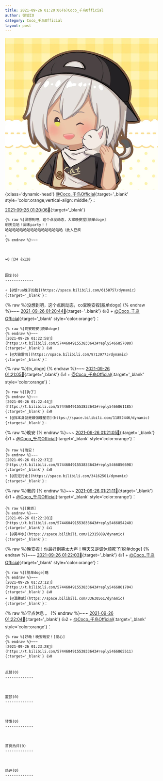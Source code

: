 ```yaml
---
title: 2021-09-26 01:20:06(6)Coco_千鸟Official
author: 御坂IO
category: Coco_千鸟Official
layout: post
---
```


![img](/images/85e485bc0dbd0cde4d15f24d7cffe9704618ad10.jpg){:class='dynamic-head'}
[@Coco_千鸟Official](https://space.bilibili.com/1891728206/dynamic){:target='_blank' style='color:orange;vertical-align: middle;'}：

[2021-09-26 01:20:06🔗](https://t.bilibili.com/574460491553833643){:target='_blank'}

~~~
{% raw %}没想到吧，这个点发动态，大家晚安捏[脱单doge]
明天见哈！周末party！！
哈哈哈哈哈哈哈哈哈哈哈哈哈哈哈哈（此人已疯
。
{% endraw %}~~~



↪️0 💬34 👍128


回复(6)
-------------

+ [@想rua晚子的脸](https://space.bilibili.com/6158757/dynamic){:target='_blank'}：
~~~
{% raw %}没想到吧，这个点刷动态，co宝晚安捏[脱单doge]
{% endraw %}~~~
[2021-09-26 01:20:44🔗](https://t.bilibili.com/574460491553833643#reply5466844551){:target='_blank'} 👍0
    + [@Coco_千鸟Official](https://space.bilibili.com/1891728206/dynamic){:target='_blank' style='color:orange'}：
~~~
{% raw %}晚安晚安[脱单doge]
{% endraw %}~~~
[2021-09-26 01:22:58🔗](https://t.bilibili.com/574460491553833643#reply5466857080){:target='_blank'} 👍0
+ [@大狼雷鸣](https://space.bilibili.com/97139773/dynamic){:target='_blank'}：
~~~
{% raw %}[tv_doge]
{% endraw %}~~~
[2021-09-26 01:21:05🔗](https://t.bilibili.com/574460491553833643#reply5466849209){:target='_blank'} 👍1
    + [@Coco_千鸟Official](https://space.bilibili.com/1891728206/dynamic){:target='_blank' style='color:orange'}：
~~~
{% raw %}[狗子]
{% endraw %}~~~
[2021-09-26 01:22:44🔗](https://t.bilibili.com/574460491553833643#reply5466861185){:target='_blank'} 👍0
+ [@我本身就是最强瞳星恋](https://space.bilibili.com/11852446/dynamic){:target='_blank'}：
~~~
{% raw %}晚安
{% endraw %}~~~
[2021-09-26 01:21:05🔗](https://t.bilibili.com/574460491553833643#reply5466852756){:target='_blank'} 👍1
    + [@Coco_千鸟Official](https://space.bilibili.com/1891728206/dynamic){:target='_blank' style='color:orange'}：
~~~
{% raw %}晚安！
{% endraw %}~~~
[2021-09-26 01:22:37🔗](https://t.bilibili.com/574460491553833643#reply5466856698){:target='_blank'} 👍0
+ [@安定行止](https://space.bilibili.com/34162501/dynamic){:target='_blank'}：
~~~
{% raw %}我的
{% endraw %}~~~
[2021-09-26 01:21:11🔗](https://t.bilibili.com/574460491553833643#reply5466852863){:target='_blank'} 👍1
    + [@Coco_千鸟Official](https://space.bilibili.com/1891728206/dynamic){:target='_blank' style='color:orange'}：
~~~
{% raw %}[傲娇]
{% endraw %}~~~
[2021-09-26 01:22:20🔗](https://t.bilibili.com/574460491553833643#reply5466854240){:target='_blank'} 👍1
+ [@吴半水](https://space.bilibili.com/12315889/dynamic){:target='_blank'}：
~~~
{% raw %}晚安捏！你最好别笑太大声！明天又是调休烦死了[脱单doge]
{% endraw %}~~~
[2021-09-26 01:22:03🔗](https://t.bilibili.com/574460491553833643#reply5466856052){:target='_blank'} 👍1
    + [@Coco_千鸟Official](https://space.bilibili.com/1891728206/dynamic){:target='_blank' style='color:orange'}：
~~~
{% raw %}[脱单doge]略
{% endraw %}~~~
[2021-09-26 01:23:12🔗](https://t.bilibili.com/574460491553833643#reply5466861704){:target='_blank'} 👍0
+ [@温胜武](https://space.bilibili.com/33630561/dynamic){:target='_blank'}：
~~~
{% raw %}早点休息
。
{% endraw %}~~~
[2021-09-26 01:22:04🔗](https://t.bilibili.com/574460491553833643#reply5466860402){:target='_blank'} 👍2
    + [@Coco_千鸟Official](https://space.bilibili.com/1891728206/dynamic){:target='_blank' style='color:orange'}：
~~~
{% raw %}好嘞！晚安晚安！[爱心]
{% endraw %}~~~
[2021-09-26 01:23:28🔗](https://t.bilibili.com/574460491553833643#reply5466865511){:target='_blank'} 👍0


点赞(0)
-------------



置顶(0)
-------------



转发(0)
-------------



首页热评(0)
-------------



热评(0)
-------------



